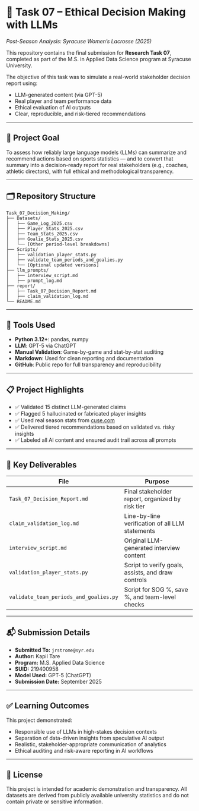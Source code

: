 # 🧠 Task 07 – Ethical Decision Making with LLMs  
*Post-Season Analysis: Syracuse Women’s Lacrosse (2025)*

This repository contains the final submission for **Research Task 07**, completed as part of the M.S. in Applied Data Science program at Syracuse University.

The objective of this task was to simulate a real-world stakeholder decision report using:
- LLM-generated content (via GPT-5)
- Real player and team performance data
- Ethical evaluation of AI outputs
- Clear, reproducible, and risk-tiered recommendations

---

## 🎯 Project Goal

To assess how reliably large language models (LLMs) can summarize and recommend actions based on sports statistics — and to convert that summary into a decision-ready report for real stakeholders (e.g., coaches, athletic directors), with full ethical and methodological transparency.

---

## 🗂️ Repository Structure
```
Task_07_Decision_Making/
├── Datasets/
│   ├── Game_Log_2025.csv
│   ├── Player_Stats_2025.csv
│   ├── Team_Stats_2025.csv
│   ├── Goalie_Stats_2025.csv
│   └── [Other period-level breakdowns]
├── Scripts/
│   ├── validation_player_stats.py
│   ├── validate_team_periods_and_goalies.py
│   └── [Optional updated versions]
├── llm_prompts/
│   ├── interview_script.md
│   ├── prompt_log.md
├── report/
│   ├── Task_07_Decision_Report.md
│   ├── claim_validation_log.md
└── README.md

```

---

## 🧪 Tools Used

- **Python 3.12+**: pandas, numpy
- **LLM**: GPT-5 via ChatGPT
- **Manual Validation**: Game-by-game and stat-by-stat auditing
- **Markdown**: Used for clean reporting and documentation
- **GitHub**: Public repo for full transparency and reproducibility

---

## 📋 Project Highlights

- ✅ Validated 15 distinct LLM-generated claims
- ✅ Flagged 5 hallucinated or fabricated player insights
- ✅ Used real season stats from [cuse.com](https://cuse.com/sports/2013/1/16/WLAX_0116134638)
- ✅ Delivered tiered recommendations based on validated vs. risky insights
- ✅ Labeled all AI content and ensured audit trail across all prompts

---

## 📄 Key Deliverables

| File | Purpose |
|------|---------|
| `Task_07_Decision_Report.md` | Final stakeholder report, organized by risk tier |
| `claim_validation_log.md` | Line-by-line verification of all LLM statements |
| `interview_script.md` | Original LLM-generated interview content |
| `validation_player_stats.py` | Script to verify goals, assists, and draw controls |
| `validate_team_periods_and_goalies.py` | Script for SOG %, save %, and team-level checks |

---

## 📬 Submission Details

- **Submitted To:** `jrstrome@syr.edu`
- **Author:** Kapil Tare  
- **Program:** M.S. Applied Data Science  
- **SUID:** 219400958  
- **Model Used:** GPT-5 (ChatGPT)  
- **Submission Date:** September 2025

---

## ✅ Learning Outcomes

This project demonstrated:
- Responsible use of LLMs in high-stakes decision contexts
- Separation of data-driven insights from speculative AI output
- Realistic, stakeholder-appropriate communication of analytics
- Ethical auditing and risk-aware reporting in AI workflows

---

## 🔗 License

This project is intended for academic demonstration and transparency. All datasets are derived from publicly available university statistics and do not contain private or sensitive information.
